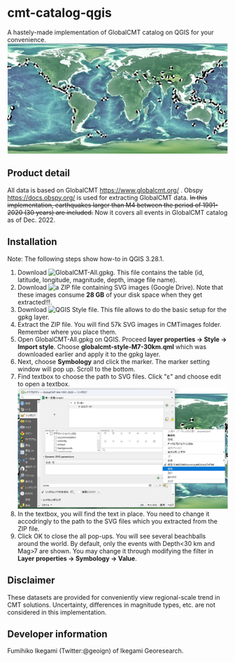 # cmt-catalog-qgis
A hastely-made implementation of GlobalCMT catalog on QGIS for your convenience.
![Sample image](https://github.com/geoign/cmt-catalog-qgis/blob/main/samplescreenshot.jpg)

## Product detail
All data is based on GlobalCMT https://www.globalcmt.org/ .
Obspy https://docs.obspy.org/ is used for extracting GlobalCMT data.
~~In this implementation, earthquakes larger than M4 between the period of 1991-2020 (30 years) are included.~~
Now it covers all events in GlobalCMT catalog as of Dec. 2022.

## Installation
Note: The following steps show how-to in QGIS 3.28.1. 
1. Download ![GlobalCMT-All.gpkg](https://github.com/geoign/cmt-catalog-qgis/blob/main/GlobalCMT-All.gpkg). This file contains the table (id, latitude, longitude, magnitude, depth, image file name). 
2. Download ![a ZIP file containing SVG images (Google Drive)](https://drive.google.com/file/d/1eyFN9rPi6tNDi8nPYqlECI6mo2zioISg/view?usp=share_link). Note that these images consume **28 GB** of your disk space when they get extracted!!!.
3. Download ![QGIS Style file](https://github.com/geoign/cmt-catalog-qgis/blob/main/globalcmt-style-M7-30km.qml). This file allows to do the basic setup for the gpkg layer.
4. Extract the ZIP file. You will find 57k SVG images in CMTimages folder. Remember where you place them.
5. Open GlobalCMT-All.gpkg on QGIS. Proceed **layer properties -> Style -> Import style**. Choose **globalcmt-style-M7-30km.qml** which was downloaded earlier and apply it to the gpkg layer.
8. Next, choose **Symbology** and click the marker. The marker setting window will pop up. Scroll to the bottom. 
7. Find textbox to choose the path to SVG files. Click "ε" and choose edit to open a textbox.
   ![showing steps 2](https://github.com/geoign/cmt-catalog-qgis/blob/main/screengrab3.jpg)
8. In the textbox, you will find the text in place. 
   You need to change it accodringly to the path to the SVG files which you extracted from the ZIP file.
9. Click OK to close the all pop-ups. You will see several beachballs around the world.
   By default, only the events with Depth<30 km and Mag>7 are shown. 
   You may change it through modifying the filter in **Layer properties -> Symbology -> Value**. 

## Disclaimer
These datasets are provided for conveniently view regional-scale trend in CMT solutions.
Uncertainty, differences in magnitude types, etc. are not considered in this implementation.

## Developer information
Fumihiko Ikegami (Twitter:@geoign) of Ikegami Georesearch. 
